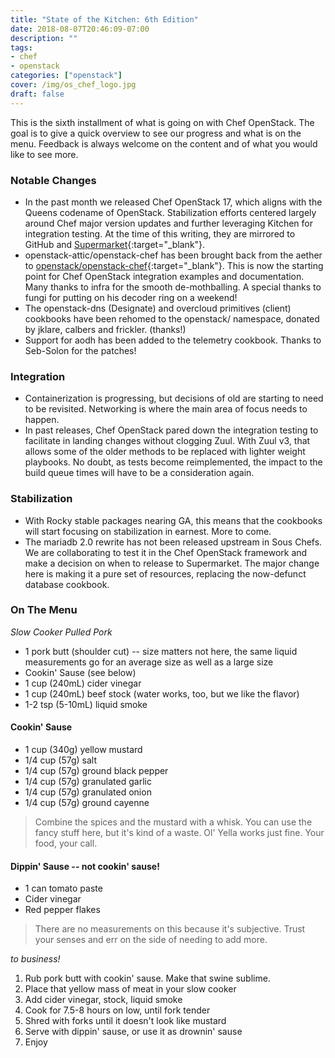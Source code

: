 ```yaml
---
title: "State of the Kitchen: 6th Edition"
date: 2018-08-07T20:46:09-07:00
description: ""
tags:
- chef
- openstack
categories: ["openstack"]
cover: /img/os_chef_logo.jpg
draft: false
---
```

This is the sixth installment of what is going on with Chef OpenStack.
The goal is to give a quick overview to see our progress and what is on
the menu. Feedback is always welcome on the content and of what you would
like to see more.

<!--more-->

### Notable Changes

* In the past month we released Chef OpenStack 17, which aligns with the
  Queens codename of OpenStack. Stabilization efforts
  centered largely around Chef major version updates and further
  leveraging Kitchen for integration testing. At the time of this
  writing, they are mirrored to GitHub and
  [Supermarket](https://supermarket.chef.io/users/openstack){:target="_blank"}.
* openstack-attic/openstack-chef has been brought back from the aether to
  [openstack/openstack-chef](https://git.openstack.org/cgit/openstack/openstack-chef){:target="_blank"}.
  This is now the starting point for Chef OpenStack integration examples
  and documentation. Many thanks to infra for the smooth de-mothballing.
  A special thanks to fungi for putting on his decoder ring on
  a weekend!
* The openstack-dns (Designate) and overcloud primitives (client)
  cookbooks have been rehomed to the openstack/ namespace, donated by
  jklare, calbers and frickler. (thanks!)
* Support for aodh has been added to the telemetry cookbook. Thanks to
  Seb-Solon for the patches!

### Integration

* Containerization is progressing, but decisions of old are starting to
  need to be revisited. Networking is where the main area of focus needs
  to happen.
* In past releases, Chef OpenStack pared down the integration testing to
  facilitate in landing changes without clogging Zuul. With Zuul v3,
  that allows some of the older methods to be replaced with lighter
  weight playbooks. No doubt, as tests become reimplemented, the impact
  to the build queue times will have to be a consideration again.

### Stabilization

* With Rocky stable packages nearing GA, this means that the cookbooks
  will start focusing on stabilization in earnest. More to come.
* The mariadb 2.0 rewrite has not been released upstream in Sous Chefs.
  We are collaborating to test it in the Chef OpenStack framework and
  make a decision on when to release to Supermarket. The major change
  here is making it a pure set of resources, replacing the now-defunct
  database cookbook.

### On The Menu

*Slow Cooker Pulled Pork*
* 1 pork butt (shoulder cut) -- size matters not here, the same liquid
  measurements go for an average size as well as a large size
* Cookin' Sause (see below)
* 1 cup (240mL) cider vinegar
* 1 cup (240mL) beef stock (water works, too, but we like the flavor)
* 1-2 tsp (5-10mL) liquid smoke

#### Cookin' Sause
* 1 cup (340g) yellow mustard
* 1/4 cup (57g) salt
* 1/4 cup (57g) ground black pepper
* 1/4 cup (57g) granulated garlic
* 1/4 cup (57g) granulated onion
* 1/4 cup (57g) ground cayenne

> Combine the spices and the mustard with a whisk. You can use the fancy
stuff here, but it's kind of a waste. Ol' Yella works just fine.
Your food, your call.

#### Dippin' Sause -- not cookin' sause!

* 1 can tomato paste
* Cider vinegar
* Red pepper flakes

> There are no measurements on this because it's subjective. Trust your
senses and err on the side of needing to add more.

*to business!*

1. Rub pork butt with cookin' sause. Make that swine sublime.
1. Place that yellow mass of meat in your slow cooker
1. Add cider vinegar, stock, liquid smoke
1. Cook for 7.5-8 hours on low, until fork tender
1. Shred with forks until it doesn't look like mustard
1. Serve with dippin' sause, or use it as drownin' sause
1. Enjoy
